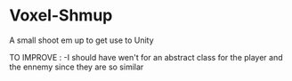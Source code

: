 # Voxel-Shmup
A small shoot em up to get use to Unity

TO IMPROVE :
-I should have wen't for an abstract class for the player and the ennemy since they are so similar
